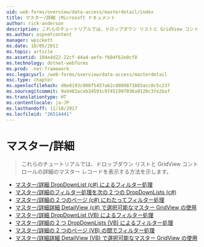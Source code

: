 ```yaml
---
uid: web-forms/overview/data-access/masterdetail/index
title: マスター/詳細 |Microsoft ドキュメント
author: rick-anderson
description: これらのチュートリアルでは、ドロップダウン リストと GridView コントロールの詳細のマスター レコードを表示する方法を示します。
ms.author: aspnetcontent
manager: wpickett
ms.date: 10/05/2011
ms.topic: article
ms.assetid: 104e4d22-22cf-44a4-aefe-f604f62e0cf8
ms.technology: dotnet-webforms
ms.prod: .net-framework
msc.legacyurl: /web-forms/overview/data-access/masterdetail
msc.type: chapter
ms.openlocfilehash: d0e8193c008f5457a62cd009873883acc0c5c237
ms.sourcegitcommit: 9a9483aceb34591c97451997036a9120c3fe2baf
ms.translationtype: HT
ms.contentlocale: ja-JP
ms.lasthandoff: 11/10/2017
ms.locfileid: "26514441"
---
```

<a name="masterdetail"></a>マスター/詳細
====================
> これらのチュートリアルでは、ドロップダウン リストと GridView コントロールの詳細のマスター レコードを表示する方法を示します。


- [マスター/詳細 DropDownList (c#) によるフィルター処理](master-detail-filtering-with-a-dropdownlist-cs.md)
- [マスター/詳細のフィルター処理を次の 2 つの DropDownLists (c#)](master-detail-filtering-with-two-dropdownlists-cs.md)
- [マスター/詳細の 2 つのページ (c#) にわたってフィルター処理](master-detail-filtering-across-two-pages-cs.md)
- [マスター/詳細詳細 DetailView (c#) で選択可能なマスター GridView の使用](master-detail-using-a-selectable-master-gridview-with-a-details-detailview-cs.md)
- [マスター/詳細 DropDownList (VB) によるフィルター処理](master-detail-filtering-with-a-dropdownlist-vb.md)
- [マスター/詳細の 2 つ DropDownLists (VB) によるフィルター処理](master-detail-filtering-with-two-dropdownlists-vb.md)
- [マスター/詳細の 2 つのページ (VB) の間でフィルター処理](master-detail-filtering-across-two-pages-vb.md)
- [マスター/詳細詳細 DetailView (VB) で選択可能なマスター GridView の使用](master-detail-using-a-selectable-master-gridview-with-a-details-detailview-vb.md)
